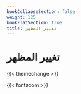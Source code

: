 ```yaml
---
bookCollapseSection: false
weight: 125
bookFlatSection: true
title: تغيير المظهر
---
```


# تغيير المظهر


{{< themechange >}}




{{< fontzoom >}}

<br />
<br />
<br />
<br />
<br />
<br />
<br />
<br />